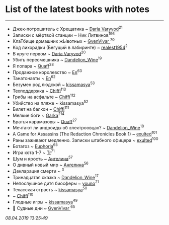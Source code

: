 # List of the latest books with notes
---

* Джек-потрошитель с Хрещатика ~ [Daria Varyvod](users/829/829893410524253-facebook)<sup>21</sup>
* Записки с мёртвой станции ~ [Ник Литвинов](users/241/241974816-vkontakte)<sup>196</sup>
* КлаТбище домашних жЫвотных ~ [GvenVivar ](users/158/158266434925901-facebook)<sup>70</sup>
* Код лихорадки (Бегущий в лабиринте) ~ [realest1954](users/439/439398-vkontakte)<sup>2</sup>
* В круге первом ~ [Daria Varyvod](users/829/829893410524253-facebook)<sup>20</sup>
* Убить пересмешника ~ [Dandelion_Wine](users/586/58602788-vkontakte)<sup>19</sup>
* Я попара ~ [Quaff](users/122/12267158-vkontakte)<sup>28</sup>
* Продажное королевство ~ [En](users/333/333646551-vkontakte)<sup>63</sup>
* Танатонавты ~ [En](users/333/333646551-vkontakte)<sup>62</sup>
* Безумен род людской ~ [kissamasya](users/684/68439978-vkontakte)<sup>53</sup>
* Техподдержка ~ [Chiffi](users/105/105831994080785626680-google)<sup>113</sup>
* Грибы на асфальте ~ [Chiffi](users/105/105831994080785626680-google)<sup>112</sup>
* Убийство на пляже ~ [kissamasya](users/684/68439978-vkontakte)<sup>52</sup>
* Билет на балкон ~ [Chiffi](users/105/105831994080785626680-google)<sup>111</sup>
* Мелкие боги ~ [Garka](users/115/115753719718250012620-google)<sup>214</sup>
* Братья карамазовы ~ [Quaff](users/122/12267158-vkontakte)<sup>27</sup>
* Мечтают ли андроиды об электроовцах? ~ [Dandelion_Wine](users/586/58602788-vkontakte)<sup>18</sup>
* A Game for Assassins (The Redaction Chronicles Book 1) ~ [exulted](users/100/100599204551896265722-google)<sup>101</sup>
* Раны заживают медленно. Записки штабного офицера ~ [exulted](users/100/100599204551896265722-google)<sup>100</sup>
* Ботагоз ~ [Euphoria](users/106/106304994652616315178-google)<sup>65</sup>
* Игра кота 1-7 ~ [Tr](users/122/12282474-vkontakte)<sup>71</sup>
* Шум и ярость ~ [Ангелина](users/837/83788782-vkontakte)<sup>57</sup>
* О дивный новый мир ~ [Ангелина](users/837/83788782-vkontakte)<sup>56</sup>
* Декларация смерти ~ [](users/262/262062207519652-facebook)<sup>3</sup>
* Тринадцатая сказка ~ [Dandelion_Wine](users/586/58602788-vkontakte)<sup>17</sup>
* Непослушное дитя биосферы ~ [youno](users/302/302928912-vkontakte)<sup>21</sup>
* Техасская страсть ~ [kissamasya](users/684/68439978-vkontakte)<sup>50</sup>
*  ~ [Chiffi](users/105/105831994080785626680-google)<sup>110</sup>
* Глодные игры ~ [kissamasya](users/684/68439978-vkontakte)<sup>49</sup>
* 👹 Судные дни ~ [GvenVivar ](users/158/158266434925901-facebook)<sup>65</sup>


_08.04.2019 13:25:49_
